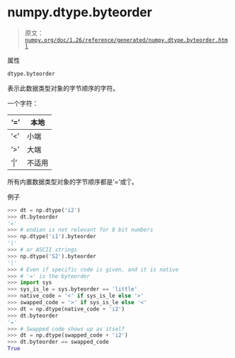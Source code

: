 # numpy.dtype.byteorder

> 原文：[`numpy.org/doc/1.26/reference/generated/numpy.dtype.byteorder.html`](https://numpy.org/doc/1.26/reference/generated/numpy.dtype.byteorder.html)

属性

```py
dtype.byteorder
```

表示此数据类型对象的字节顺序的字符。

一个字符：

| ‘=’ | 本地 |
| --- | --- |
| ‘<’ | 小端 |
| ‘>’ | 大端 |
| ‘&#124;’ | 不适用 |

所有内置数据类型对象的字节顺序都是‘=’或‘|’。

例子

```py
>>> dt = np.dtype('i2')
>>> dt.byteorder
'='
>>> # endian is not relevant for 8 bit numbers
>>> np.dtype('i1').byteorder
'|'
>>> # or ASCII strings
>>> np.dtype('S2').byteorder
'|'
>>> # Even if specific code is given, and it is native
>>> # '=' is the byteorder
>>> import sys
>>> sys_is_le = sys.byteorder == 'little'
>>> native_code = '<' if sys_is_le else '>'
>>> swapped_code = '>' if sys_is_le else '<'
>>> dt = np.dtype(native_code + 'i2')
>>> dt.byteorder
'='
>>> # Swapped code shows up as itself
>>> dt = np.dtype(swapped_code + 'i2')
>>> dt.byteorder == swapped_code
True 
```
